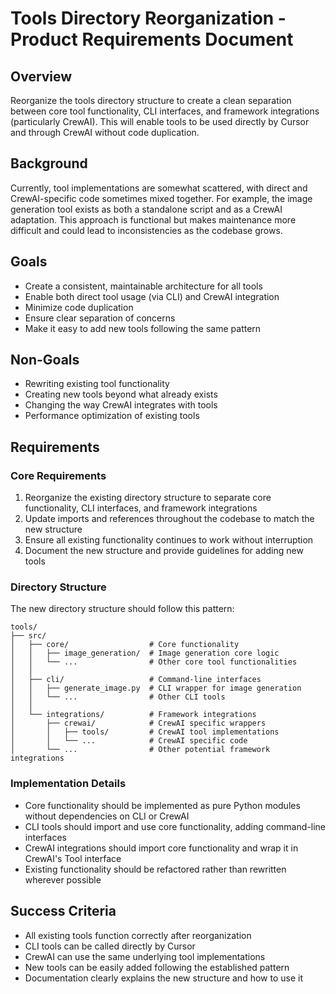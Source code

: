# Tools Directory Reorganization - Product Requirements Document

## Overview
Reorganize the tools directory structure to create a clean separation between core tool functionality, CLI interfaces, and framework integrations (particularly CrewAI). This will enable tools to be used directly by Cursor and through CrewAI without code duplication.

## Background
Currently, tool implementations are somewhat scattered, with direct and CrewAI-specific code sometimes mixed together. For example, the image generation tool exists as both a standalone script and as a CrewAI adaptation. This approach is functional but makes maintenance more difficult and could lead to inconsistencies as the codebase grows.

## Goals
- Create a consistent, maintainable architecture for all tools
- Enable both direct tool usage (via CLI) and CrewAI integration
- Minimize code duplication
- Ensure clear separation of concerns
- Make it easy to add new tools following the same pattern

## Non-Goals
- Rewriting existing tool functionality
- Creating new tools beyond what already exists
- Changing the way CrewAI integrates with tools
- Performance optimization of existing tools

## Requirements

### Core Requirements
1. Reorganize the existing directory structure to separate core functionality, CLI interfaces, and framework integrations
2. Update imports and references throughout the codebase to match the new structure
3. Ensure all existing functionality continues to work without interruption
4. Document the new structure and provide guidelines for adding new tools

### Directory Structure
The new directory structure should follow this pattern:
```
tools/
├── src/
│   ├── core/                  # Core functionality
│   │   ├── image_generation/  # Image generation core logic
│   │   └── ...                # Other core tool functionalities
│   │
│   ├── cli/                   # Command-line interfaces 
│   │   ├── generate_image.py  # CLI wrapper for image generation
│   │   └── ...                # Other CLI tools
│   │
│   └── integrations/          # Framework integrations
│       ├── crewai/            # CrewAI specific wrappers
│       │   ├── tools/         # CrewAI tool implementations
│       │   └── ...            # CrewAI specific code
│       └── ...                # Other potential framework integrations
```

### Implementation Details
- Core functionality should be implemented as pure Python modules without dependencies on CLI or CrewAI
- CLI tools should import and use core functionality, adding command-line interfaces
- CrewAI integrations should import core functionality and wrap it in CrewAI's Tool interface
- Existing functionality should be refactored rather than rewritten wherever possible

## Success Criteria
- All existing tools function correctly after reorganization
- CLI tools can be called directly by Cursor
- CrewAI can use the same underlying tool implementations
- New tools can be easily added following the established pattern
- Documentation clearly explains the new structure and how to use it 